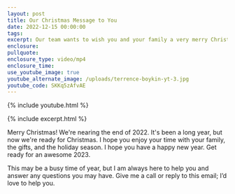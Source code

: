 ```yaml
---
layout: post
title: Our Christmas Message to You
date: 2022-12-15 00:00:00
tags:
excerpt: Our team wants to wish you and your family a very merry Christmas.
enclosure:
pullquote:
enclosure_type: video/mp4
enclosure_time:
use_youtube_image: true
youtube_alternate_image: /uploads/terrence-boykin-yt-3.jpg
youtube_code: SKKq5zAfvAE
---
```

{% include youtube.html %}

{% include excerpt.html %}

Merry Christmas\! We're nearing the end of 2022. It's been a long year, but now we're ready for Christmas. I hope you enjoy your time with your family, the gifts, and the holiday season. I hope you have a happy new year. Get ready for an awesome 2023.&nbsp;

This may be a busy time of year, but I am always here to help you and answer any questions you may have. Give me a call or reply to this email; I’d love to help you.